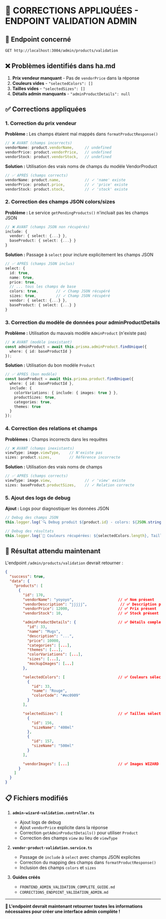 # 🔧 CORRECTIONS APPLIQUÉES - ENDPOINT VALIDATION ADMIN

## 🎯 **Endpoint concerné**
```bash
GET http://localhost:3004/admin/products/validation
```

## ❌ **Problèmes identifiés dans ha.md**

1. **Prix vendeur manquant** - Pas de `vendorPrice` dans la réponse
2. **Couleurs vides** - `"selectedColors": []`
3. **Tailles vides** - `"selectedSizes": []`
4. **Détails admin manquants** - `"adminProductDetails": null`

## ✅ **Corrections appliquées**

### **1. Correction du prix vendeur**

**Problème :** Les champs étaient mal mappés dans `formatProductResponse()`
```typescript
// ❌ AVANT (champs incorrects)
vendorName: product.vendorName,     // undefined
vendorPrice: product.vendorPrice,   // undefined
vendorStock: product.vendorStock,   // undefined
```

**Solution :** Utilisation des vrais noms de champs du modèle VendorProduct
```typescript
// ✅ APRÈS (champs corrects)
vendorName: product.name,           // ✓ 'name' existe
vendorPrice: product.price,         // ✓ 'price' existe
vendorStock: product.stock,         // ✓ 'stock' existe
```

### **2. Correction des champs JSON colors/sizes**

**Problème :** Le service `getPendingProducts()` n'incluait pas les champs JSON
```typescript
// ❌ AVANT (champs JSON non récupérés)
include: {
  vendor: { select: {...} },
  baseProduct: { select: {...} }
}
```

**Solution :** Passage à `select` pour inclure explicitement les champs JSON
```typescript
// ✅ APRÈS (champs JSON inclus)
select: {
  id: true,
  name: true,
  price: true,
  // ... tous les champs de base
  colors: true,        // ✓ Champ JSON récupéré
  sizes: true,         // ✓ Champ JSON récupéré
  vendor: { select: {...} },
  baseProduct: { select: {...} }
}
```

### **3. Correction du modèle de données pour adminProductDetails**

**Problème :** Utilisation du mauvais modèle `AdminProduct` (n'existe pas)
```typescript
// ❌ AVANT (modèle inexistant)
const adminProduct = await this.prisma.adminProduct.findUnique({
  where: { id: baseProductId }
});
```

**Solution :** Utilisation du bon modèle `Product`
```typescript
// ✅ APRÈS (bon modèle)
const baseProduct = await this.prisma.product.findUnique({
  where: { id: baseProductId },
  include: {
    colorVariations: { include: { images: true } },
    productSizes: true,
    categories: true,
    themes: true
  }
});
```

### **4. Correction des relations et champs**

**Problèmes :** Champs incorrects dans les requêtes
```typescript
// ❌ AVANT (champs inexistants)
viewType: image.viewType,    // N'existe pas
sizes: product.sizes,        // Référence incorrecte
```

**Solution :** Utilisation des vrais noms de champs
```typescript
// ✅ APRÈS (champs corrects)
viewType: image.view,               // ✓ 'view' existe
sizes: baseProduct.productSizes,    // ✓ Relation correcte
```

### **5. Ajout des logs de debug**

**Ajout :** Logs pour diagnostiquer les données JSON
```typescript
// Debug des champs JSON
this.logger.log(`🔍 Debug produit ${product.id} - colors: ${JSON.stringify(product.colors)}, sizes: ${JSON.stringify(product.sizes)}`);

// Debug des résultats
this.logger.log(`🎨 Couleurs récupérées: ${selectedColors.length}, Tailles récupérées: ${selectedSizes.length}`);
```

## 🎯 **Résultat attendu maintenant**

L'endpoint `/admin/products/validation` devrait retourner :

```json
{
  "success": true,
  "data": {
    "products": [
      {
        "id": 170,
        "vendorName": "yoyoyo",                    // ✅ Nom présent
        "vendorDescription": "jjjjj",               // ✅ Description présente
        "vendorPrice": 12000,                      // ✅ Prix présent
        "vendorStock": 10,                         // ✅ Stock présent

        "adminProductDetails": {                   // ✅ Détails complets
          "id": 33,
          "name": "Mugs",
          "description": "...",
          "price": 10000,
          "categories": [...],
          "themes": [...],
          "colorVariations": [...],
          "sizes": [...],
          "mockupImages": [...]
        },

        "selectedColors": [                        // ✅ Couleurs sélectionnées
          {
            "id": 33,
            "name": "Rouge",
            "colorCode": "#ec0909"
          }
        ],

        "selectedSizes": [                         // ✅ Tailles sélectionnées
          {
            "id": 156,
            "sizeName": "400ml"
          },
          {
            "id": 157,
            "sizeName": "500ml"
          }
        ],

        "vendorImages": [...]                      // ✅ Images WIZARD
      }
    ]
  }
}
```

## 📋 **Fichiers modifiés**

1. **`admin-wizard-validation.controller.ts`**
   - Ajout logs de debug
   - Ajout `vendorPrice` explicite dans la réponse
   - Correction `getAdminProductDetails()` pour utiliser `Product`
   - Correction des champs `view` au lieu de `viewType`

2. **`vendor-product-validation.service.ts`**
   - Passage de `include` à `select` avec champs JSON explicites
   - Correction du mapping des champs dans `formatProductResponse()`
   - Inclusion des champs `colors` et `sizes`

3. **Guides créés**
   - `FRONTEND_ADMIN_VALIDATION_COMPLETE_GUIDE.md`
   - `CORRECTIONS_ENDPOINT_VALIDATION_ADMIN.md`

---

**🚀 L'endpoint devrait maintenant retourner toutes les informations nécessaires pour créer une interface admin complète !**